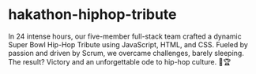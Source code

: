 # hakathon-hiphop-tribute
In 24 intense hours, our five-member full-stack team crafted a dynamic Super Bowl Hip-Hop Tribute using JavaScript, HTML, and CSS. Fueled by passion and driven by Scrum, we overcame challenges, barely sleeping. The result? Victory and an unforgettable ode to hip-hop culture. 🚀🏆
